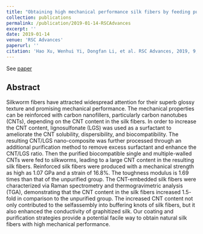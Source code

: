 ```yaml
---
title: "Obtaining high mechanical performance silk fibers by feeding purified carbon nanotube/lignosulfonate composite to silkworms"
collection: publications
permalink: /publication/2019-01-14-RSCAdvances
excerpt: ''
date: 2019-01-14
venue: 'RSC Advances'
paperurl: ''
citation: 'Hao Xu, Wenhui Yi, Dongfan Li, et al. RSC Advances, 2019, 9, 3558–3569'
---
```


See [paper](https://pubs.rsc.org/en/content/articlelanding/2019/ra/c8ra09934k)

## Abstract
Silkworm fibers have attracted widespread attention for their superb glossy texture and promising
mechanical performance. The mechanical properties can be reinforced with carbon nanofillers,
particularly carbon nanotubes (CNTs), depending on the CNT content in the silk fibers. In order to
increase the CNT content, lignosulfonate (LGS) was used as a surfactant to ameliorate the CNT solubility,
dispersibility, and biocompatibility. The resulting CNT/LGS nano-composite was further processed
through an additional purification method to remove excess surfactant and enhance the CNT/LGS ratio.
Then the purified biocompatible single and multiple-walled CNTs were fed to silkworms, leading to
a large CNT content in the resulting silk fibers. Reinforced silk fibers were produced with a mechanical
strength as high as 1.07 GPa and a strain of 16.8%. The toughness modulus is 1.69 times than that of the
unpurified group. The CNT-embedded silk fibers were characterized via Raman spectrometry and
thermogravimetric analysis (TGA), demonstrating that the CNT content in the silk fibers increased 1.5-
fold in comparison to the unpurified group. The increased CNT content not only contributed to the selfassembly
into buffering knots of silk fibers, but it also enhanced the conductivity of graphitized silk. Our
coating and purification strategies provide a potential facile way to obtain natural silk fibers with high
mechanical performance.


